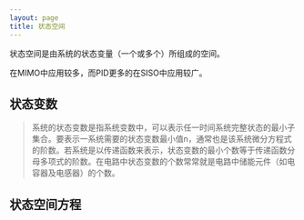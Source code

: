 ```yaml
---
layout: page
title: 状态空间
---
```


状态空间是由系统的状态变量（一个或多个）所组成的空间。

在MIMO中应用较多，而PID更多的在SISO中应用较广。

## 状态变数

>系统的状态变数是指系统变数中，可以表示任一时间系统完整状态的最小子集合。要表示一系统需要的状态变数最小值n，通常也是该系统微分方程式的阶数。若系统是以传递函数来表示，状态变数的最小个数等于传递函数分母多项式的阶数。在电路中状态变数的个数常常就是电路中储能元件（如电容器及电感器）的个数。

## 状态空间方程



